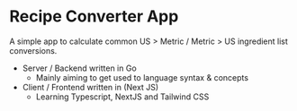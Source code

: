 # Recipe Converter App
A simple app to calculate common US > Metric / Metric > US ingredient list conversions. 

- Server / Backend written in Go
  - Mainly aiming to get used to language syntax & concepts
- Client / Frontend written in (Next JS)
  - Learning Typescript, NextJS and Tailwind CSS